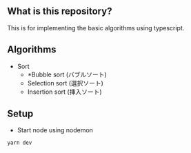 ## What is this repository?
This is for implementing the basic algorithms using typescript.

## Algorithms
- Sort
  - *Bubble sort (バブルソート)
  - Selection sort (選択ソート)
  - Insertion sort (挿入ソート)

## Setup
- Start node using nodemon

```bash
yarn dev
```
